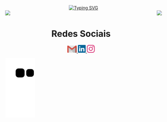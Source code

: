 <div align="center">
 <a  href="https://git.io/typing-svg"><img src="https://readme-typing-svg.demolab.com?font=Fira+Code&size=25&pause=1000&center=true&random=false&width=435&lines=HI%F0%9F%96%90+WELCOME+MY+GITHUB;MY+NAME+IS+ALISSON+OLIVEIRA%F0%9F%A7%91%F0%9F%8F%BE" alt="Typing SVG" /></a>

</div>

<div>
 <img  height="180em" src="https://github-readme-stats.vercel.app/api?username=alissonoliveira1&show_icons=true&theme=great-gatsby&include_all_commits=true&count_private=true"/>
 <img align="right" height="180em" src="https://github-readme-stats.vercel.app/api/top-langs/?username=alissonoliveira1&layout=compact&langs_count=16&theme=great-gatsby"/>
</div>
<div align="center">
  <h1 align="center">Redes Sociais</h1>
    <a href = "mailto: alissonoliveira201339@gmail.com">
      <img width="30" src="gmail.svg">
    </a>
    <a href = "https://www.linkedin.com/in/alisson-oliveira-55a803232/">
      <img width="25" src="linkedin.svg">
    </a>
    <a href = "https://www.instagram.com/alisson_novays/">
      <img width="25" src="instagram.svg">
    </a>
 
</div>


![Snake animation](https://github.com/alissonoliveira1/alissonoliveira1/blob/output/github-contribution-grid-snake.svg)

